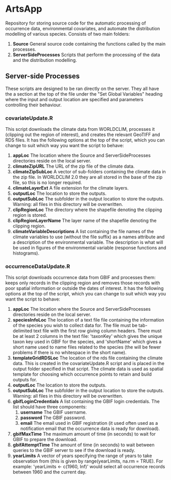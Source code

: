 # ArtsApp
Repository for storing source code for the automatic processing of occurrence data, environmental covariates, and automate the distribution modelling of various species.  Consists of two main folders:

1. __Source__ General source code containing the functions called by the main processes.
2. __ServerSideProcesses__ Scripts that perform the processing of the data and the distribution modelling.

## Server-side Processes
These scripts are designed to be ran directly on the server.  They all have the a section at the top of the file under the "Set Global Variables" heading where the input and output location are specified and parameters controlling their behaviour.

### covariateUpdate.R
This script downloads the climate data from WORLDCLIM, processes it (clipping out the region of interest), and creates the relevant GeoTIFF and RDS files.  It has the following options at the top of the script, which you can change to suit which way you want the script to behave:

1. __appLoc__ The location where the Source and ServerSideProcesses directories reside on the local server.
2. __climateZipURL__ The URL of the zip file of the climate data.
3. __climateZipSubLoc__ A vector of sub-folders containing the climate data in the zip file.  In WORLDCLIM 2.0 they are all stored in the base of the zip file, so this is no longer required.
4. __climateLayerExt__ A file extension for the climate layers.
5. __outputLoc__ The location to store the outputs.
6. __outputSubLoc__ The subfolder in the output location to store the outputs.  Warning: all files in this directory will be overwritten.
7. __clipRegionLoc__ The directory where the shapefile denoting the clipping region is stored.
8. __clipRegionLayerName__ The layer name of the shapefile denoting the clipping region.
9. __climateVariableDescriptions__ A list containing the file names of the climate variables to use (without the file suffix) as a names attribute and a description of the environmental variable.  The description is what will be used in figures of the environmental variable (response functions and histograms).

### occurrenceDataUpdate.R
This script downloads occurrence data from GBIF and processes them: keeps only records in the clipping region and removes those records with poor spatial information or outside the dates of interest.  It has the following options at the top of the script, which you can change to suit which way you want the script to behave:

1. __appLoc__ The location where the Source and ServerSideProcesses directories reside on the local server.
2. __speciesInfoLoc__ The location of a text file file containing the information of the species you wish to collect data for.  The file must be tab-delimited text file with the first row giving column headers.  There must be at least 2 columns in the text file: 'taxonKey' which gives the unique taxon key used in GBIF for the species, and 'shortName' which gives a short name used to name files related to the species (the will be fewer problems if there is no whitespace in the short name).
3. __templateGridRDSLoc__ The location of the rds file containing the climate data.  This is created in the covariateUpdate.R script and is placed in the output folder specified in that script.  The climate data is used as spatial template for choosing which occurrence points to retain and build outputs for.
4. __outputLoc__ The location to store the outputs.
5. __outputSubLoc__ The subfolder in the output location to store the outputs.  Warning: all files in this directory will be overwritten.
6. __gbifLoginCredentials__ A list containing the GBIF login credentials.  The list should have three components:
    1. __username__ The GBIF username.
    2. __password__ The GBIF password.
    3. __email__ The email used in GBIF registration (it used often used as a notification email that the occurrence data is ready for download).
7. __gbifMaxTime__ The maximum amount of time (in seconds) to wait for GBIF to prepare the download.
8. __gbifAttemptTime__ The amount of time (in seconds) to wait between queries to the GBIF server to see if the download is ready.
9. __yearLimits__ A vector of years specifying the range of years to take observation from (this is given by range(yearLimits, na.rm = TRUE).  For example: 'yearLimits <- c(1960, Inf)' would select all occurrence records between 1960 and the current day.